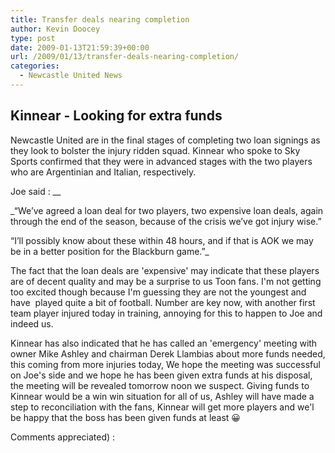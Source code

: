 ```yaml
---
title: Transfer deals nearing completion
author: Kevin Doocey
type: post
date: 2009-01-13T21:59:39+00:00
url: /2009/01/13/transfer-deals-nearing-completion/
categories:
  - Newcastle United News
---
```


## Kinnear - Looking for extra funds

Newcastle United are in the final stages of completing two loan signings as they look to bolster the injury ridden squad. Kinnear who spoke to Sky Sports confirmed that they were in advanced stages with the two players who are Argentinian and Italian, respectively.

Joe said : \_\_

\_“We’ve agreed a loan deal for two players, two expensive loan deals, again through the end of the season, because of the crisis we’ve got injury wise.”

“I’ll possibly know about these within 48 hours, and if that is AOK we may be in a better position for the Blackburn game.”\_

The fact that the loan deals are 'expensive' may indicate that these players are of decent quality and may be a surprise to us Toon fans. I'm not getting too excited though because I'm guessing they are not the youngest and have  played quite a bit of football. Number are key now, with another first team player injured today in training, annoying for this to happen to Joe and indeed us.

Kinnear has also indicated that he has called an 'emergency' meeting with owner Mike Ashley and chairman Derek Llambias about more funds needed, this coming from more injuries today, We hope the meeting was successful on Joe's side and we hope he has been given extra funds at his disposal, the meeting will be revealed tomorrow noon we suspect. Giving funds to Kinnear would be a win win situation for all of us, Ashley will have made a step to reconciliation with the fans, Kinnear will get more players and we'l be happy that the boss has been given funds at least 😀

Comments appreciated) :
